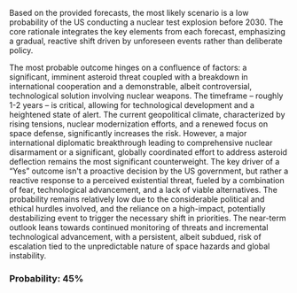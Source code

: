Based on the provided forecasts, the most likely scenario is a low probability of the US conducting a nuclear test explosion before 2030. The core rationale integrates the key elements from each forecast, emphasizing a gradual, reactive shift driven by unforeseen events rather than deliberate policy.

The most probable outcome hinges on a confluence of factors: a significant, imminent asteroid threat coupled with a breakdown in international cooperation and a demonstrable, albeit controversial, technological solution involving nuclear weapons. The timeframe – roughly 1-2 years – is critical, allowing for technological development and a heightened state of alert. The current geopolitical climate, characterized by rising tensions, nuclear modernization efforts, and a renewed focus on space defense, significantly increases the risk. However, a major international diplomatic breakthrough leading to comprehensive nuclear disarmament or a significant, globally coordinated effort to address asteroid deflection remains the most significant counterweight. The key driver of a “Yes” outcome isn't a proactive decision by the US government, but rather a reactive response to a perceived existential threat, fueled by a combination of fear, technological advancement, and a lack of viable alternatives. The probability remains relatively low due to the considerable political and ethical hurdles involved, and the reliance on a high-impact, potentially destabilizing event to trigger the necessary shift in priorities. The near-term outlook leans towards continued monitoring of threats and incremental technological advancement, with a persistent, albeit subdued, risk of escalation tied to the unpredictable nature of space hazards and global instability.

### Probability: 45%
